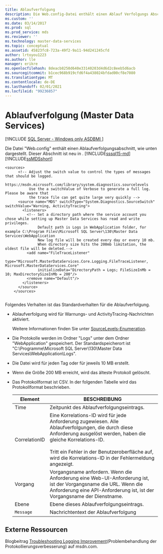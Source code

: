 ```yaml
---
title: Ablaufverfolgung
description: Die Web.config-Datei enthält einen Ablauf Verfolgungs Abschnitt, der neu in SQL Server 2016 Master Data Services ist. Weitere Informationen zum Standardverhalten der Ablauf Verfolgung.
ms.custom: ''
ms.date: 03/14/2017
ms.prod: sql
ms.prod_service: mds
ms.reviewer: ''
ms.technology: master-data-services
ms.topic: conceptual
ms.assetid: 45823fc8-723a-49f2-9a11-94d241245cfd
author: lrtoyou1223
ms.author: lle
manager: erikre
ms.openlocfilehash: 8deacb8250d640e33140203d4d6d2c8eeb5d6acb
ms.sourcegitcommit: b1cec968b919cfd6f4a438024bfdad00cf8e7080
ms.translationtype: MT
ms.contentlocale: de-DE
ms.lasthandoff: 02/01/2021
ms.locfileid: "99236857"
---
```

# <a name="tracing-master-data-services"></a>Ablaufverfolgung (Master Data Services)

[!INCLUDE [SQL Server - Windows only ASDBMI  ](../includes/applies-to-version/sql-windows-only-asdbmi.md)]

  Die Datei "Web.config" enthält einen Ablaufverfolgungsabschnitt, wie unten dargestellt. Dieser Abschnitt ist neu in . [!INCLUDE[sssql15-md](../includes/sssql16-md.md)][!INCLUDE[ssMDSshort](../includes/ssmdsshort-md.md)]  
  
```  
<sources>  
      <!-- Adjust the switch value to control the types of messages that should be logged.   
           https://msdn.microsoft.com/library/system.diagnostics.sourcelevels  
           Use the a switchValue of Verbose to generate a full log. Please be aware that   
           the trace file can get quite large very quickly -->  
      <source name="MDS" switchType="System.Diagnostics.SourceSwitch" switchValue="Warning, ActivityTracing">  
        <listeners>  
          <!-- Set a directory path where the service account you chose while setting up Master Data Services has read and write privileges.  
               Default path is Logs in WebApplication folder, for example C:\Program Files\Microsoft SQL Server\130\Master Data Services\WebApplication  
               New log file will be created every day or every 10 mb.  
               When directory size hits the 200mb limitation, the oldest file will be deleted.-->  
          <add name="FileTraceListener"  
               type="Microsoft.MasterDataServices.Core.Logging.FileTraceListener, Microsoft.MasterDataServices.Core"   
               initializeData="DirectoryPath = Logs; FileSizeInMb = 10; MaxDirectorySizeInMb = 200"/>  
          <remove name="Default"/>  
        </listeners>  
      </source>  
    </sources>  
  
```  
  
 Folgendes Verhalten ist das Standardverhalten für die Ablaufverfolgung.  
  
-   Ablaufverfolgung wird für Warnungs- und ActivityTracing-Nachrichten aktiviert.  
  
     Weitere Informationen finden Sie unter [SourceLevels-Enumeration](/dotnet/api/system.diagnostics.sourcelevels).  
  
-   Die Protokolle werden im Ordner "Logs" unter dem Ordner "WebApplication" gespeichert. Der Standardspeicherort ist "C:\Programme\Microsoft SQL Server\130\Master Data Services\WebApplication\Logs".  
  
-   Die Datei wird für jeden Tag oder für jeweils 10 MB erstellt.  
  
-   Wenn die Größe 200 MB erreicht, wird das älteste Protokoll gelöscht.  
  
-   Das Protokollformat ist CSV. In der folgenden Tabelle wird das Protokollformat beschrieben.  
  
    |Element|BESCHREIBUNG|  
    |-------------|-----------------|  
    |Time|Zeitpunkt des Ablaufverfolgungseintrags.|  
    |CorrelationID|Eine Korrelations-ID wird für jede Anforderung zugewiesen. Alle Ablaufverfolgungen, die durch diese Anforderung ausgelöst werden, haben die gleiche Korrelations-ID.<br /><br /> Tritt ein Fehler in der Benutzeroberfläche auf, wird die Korrelations-ID in der Fehlermeldung angezeigt.|  
    |Vorgang|Vorgangsname anfordern. Wenn die Anforderung eine Web-UI-Anforderung ist, ist der Vorgangsname die URL. Wenn die Anforderung eine API-Anforderung ist, ist der Vorgangsname der Dienstname.|  
    |Ebene|Ebene dieses Ablaufverfolgungseintrags.|  
    |`Message`|Nachrichtentext der Ablaufverfolgung|  
  
## <a name="external-resources"></a>Externe Ressourcen  
 Blogbeitrag [Troubleshooting Logging Improvement](https://techcommunity.microsoft.com/t5/sql-server-integration-services/troubleshooting-logging-improvement/ba-p/388214)(Problembehandlung der Protokollierungsverbesserung) auf msdn.com.  
  

